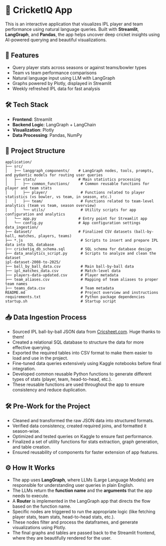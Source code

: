 # 🏏 CricketIQ App

This is an interactive application that visualizes IPL player and team performance using natural language queries. Built with **Streamlit**, **LangGraph**, and **Pandas**, the app helps uncover deep cricket insights using AI-powered querying and beautiful visualizations.

## 🚀 Features

- Query player stats across seasons or against teams/bowler types
- Team vs team performance comparisons
- Natural language input using LLM with LangGraph
- Graphs powered by Plotly, displayed in Streamlit
- Weekly refreshed IPL data for fast analysis

## 🛠️ Tech Stack

- **Frontend**: Streamlit
- **Backend Logic**: LangGraph + LangChain
- **Visualization**: Plotly
- **Data Processing**: Pandas, NumPy

## 📁 Project Structure

```plaintext
application/
├── src/
│   ├── langgraph_components/    # LangGraph nodes, tools, prompts, and pydantic models for routing user queries
│   ├── stats/                   # Main statistics processing
│   │   ├── common_functions/     # Common reusable functions for player and team stats
│   │   ├── player/               # Functions related to player statistics (vs bowler, vs team, in season, etc.)
│   │   ├── team/                 # Functions related to team-level analytics (team vs team, season overview)
│   │   └── utils/                # Utility scripts for app configuration and analytics
│   └── app.py                   # Entry point for Streamlit app
│   └── config.py                # App configuration settings
data_ingestion/
├── dataset/                     # Finalized CSV datasets (ball-by-ball, matches, players, teams)
├── *.js                          # Scripts to insert and prepare IPL data into SQL database
├── cricketiq_db_schema.sql       # SQL schema for database design
├── data_analytics_script.py      # Scripts to analyze and clean the dataset
ipl-dataset-2008-to-2025/
├── ball_by_ball_data.csv         # Main ball-by-ball data
├── ipl_matches_data.csv          # Match-level data
├── players-data-updated.csv      # Player metadata
├── team_aliases.csv              # Mapping of team aliases to proper team names
├── teams_data.csv                # Team metadata
README.md                         # Project overview and instructions
requirements.txt                  # Python package dependencies
startup.sh                        # Startup script
```

## 📥 Data Ingestion Process

- Sourced IPL ball-by-ball JSON data from [Cricsheet.com](https://cricsheet.org/). Huge thanks to them!
- Created a relational SQL database to structure the data for more effective querying.
- Exported the required tables into CSV format to make them easier to load and use in the project.
- Fine-tuned data queries extensively using Kaggle notebooks before final integration.
- Developed common reusable Python functions to generate different types of stats (player, team, head-to-head, etc.).
- These reusable functions are used throughout the app to ensure consistency and reduce duplication.

## 🛠️ Pre-Work for the Project

- Cleaned and transformed the raw JSON data into structured formats.
- Verified data consistency, created required joins, and formatted it season-wise.
- Optimized and tested queries on Kaggle to ensure fast performance.
- Finalized a set of utility functions for stats extraction, graph generation, and table creation.
- Ensured reusability of components for faster extension of app features.

## ⚙️ How It Works

- The app uses **LangGraph**, where LLMs (Large Language Models) are responsible for understanding user queries in plain English.
- The LLMs return the **function name** and the **arguments** that the app needs to execute.
- A **Router** is implemented in the LangGraph app that directs the flow based on the function name.
- Specific nodes are triggered to run the appropriate logic (like fetching player stats, team stats, head-to-head stats, etc.).
- These nodes filter and process the dataframes, and generate visualizations using Plotly.
- The final graphs and tables are passed back to the Streamlit frontend, where they are beautifully rendered for the user.
